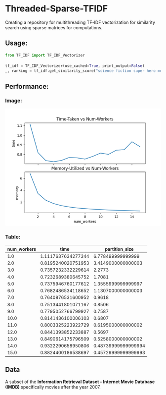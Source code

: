 # Threaded-Sparse-TFIDF
Creating a repository for multithreading TF-IDF vectorization for similarity search using sparse matrices for computations. 

## Usage:
```py
from TF_IDF import TF_IDF_Vectorizer

tf_idf = TF_IDF_Vectorizer(use_cached=True, print_output=False)
_, ranking = tf_idf.get_similarity_score("science fiction super hero movie", num_workers=k)
```

## Performance:
### Image:

![image](https://github.com/AmanPriyanshu/Threaded-Sparse-TFIDF/blob/main/performance.png)

### Table:
|num_workers|time              |partition_size     |
|-----------|------------------|-------------------|
|1.0        |1.1117637634277344|6.778499999999999  |
|2.0        |0.8195240020751953|3.4149000000000003 |
|3.0        |0.7357232332229614|2.2773             |
|4.0        |0.7232689380645752|1.7081             |
|5.0        |0.7375946760177612|1.3555999999999997 |
|6.0        |0.7682486534118652|1.1307000000000003 |
|7.0        |0.7640876531600952|0.9618             |
|8.0        |0.7513441801071167|0.8506             |
|9.0        |0.7795052766799927|0.7587             |
|10.0       |0.8141436100006103|0.6807             |
|11.0       |0.8003325223922729|0.6195000000000002 |
|12.0       |0.8441393852233887|0.5697             |
|13.0       |0.8490614175796509|0.5258000000000002 |
|14.0       |0.9322290658950806|0.48739999999999994|
|15.0       |0.8824400186538697|0.45729999999999993|

## Data
A subset of the **Information Retrieval Dataset - Internet Movie Database (IMDB)** specifically movies after the year 2007.
